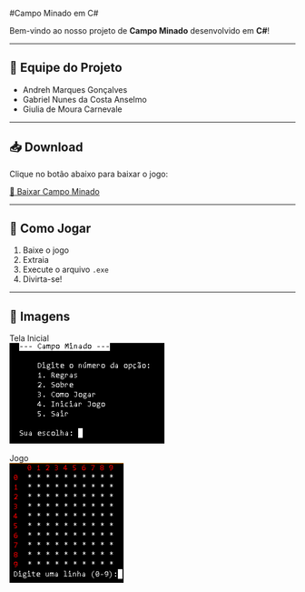 #Campo Minado em C#

Bem-vindo ao nosso projeto de **Campo Minado** desenvolvido em **C#**!

---

## 👥 Equipe do Projeto

- Andreh Marques Gonçalves
- Gabriel Nunes da Costa Anselmo
- Giulia de Moura Carnevale  

---

## 📥 Download

Clique no botão abaixo para baixar o jogo:

[🔽 Baixar Campo Minado](/dist/CampoMinado.zip)

---

## 🚀 Como Jogar

1. Baixe o jogo
2. Extraia
3. Execute o arquivo `.exe`
4. Divirta-se!

---

## 📸 Imagens
Tela Inicial <br>
<img src="imagens/telainicial.png">

Jogo <br>
<img src="imagens/jogo.png">

